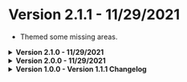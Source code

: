 # Version 2.1.1 - 11/29/2021
- Themed some missing areas.

<details>
<summary><b> Version 2.1.0 - 11/29/2021 </b></summary>

- Some color adjustments based on feedback (please give more feedback, dunno if anyone will like these as well).
- Themed some missing areas.
</details>

<details>
<summary><b> Version 2.0.0 - 11/29/2021 </b></summary>

A rework from the ground up, below are a list of all of the changes if you're interested.
- This theme will no longer be using Theme Source, and will it's own source instead of relying on it. This allows me to have better maintainability and management of the theme.
- Switched to (mostly) custom variables for coloring things instead of only relying on Discord's. This helps with more customization, tho stuff may still be a bit wonky.
- Changed to a module system instead of relying on `@import`.
    - **NOTE: In the future, Powercord will have to use a compiled version of the theme, as this system will not work in v3.**
- File structure has been redone a bit, inspired by **[Slate](https://github.com/DiscordStyles/Slate)** and **[Nebula](https://github.com/Loremly/Nebula)**.
- **[usrbg](https://github.com/Discord-Custom-Covers/usrbg)** is now removed due to it violating Powercord's guidelines.
    - For those in the **[Powercord Discord Server](https://discord.gg/gs4ZMbBfCh)**, you can find more information about this change **[here](https://canary.discord.com/channels/538759280057122817/755012671837044797/847269429699411969)**
- Things that were "too dark" should now be more visible.
- The AMOLED-Cord watermark is now the version of the theme.
- Major color adjustments overall to make the theme look better.
</details>

<details>
<summary><b> Version 1.0.0 - Version 1.1.1 Changelog </b></summary>

# Version 1.1.1
Small changes to the colored user connections addon.

# Version 1.1.0
A few minor changes and additions.
- Made some things brighter, as they were too dark and not noticeable. This closes [issue #6](https://github.com/LuckFire/amoled-cord/issues/6) and [issue #7](https://github.com/LuckFire/amoled-cord/issues/7).
- Added **[Tropical's](https://github.com/Tropix126)** [usrbg](https://github.com/Discord-Custom-Covers/usrbg), **[NYRI4's](https://github.com/NYRI4)** [Discolored](https://github.com/NYRI4/Discolored) and colored user connections as new addons.
- Removed the bottom chat indicator bar. It appeared that most users disliked this, so I bonked it.
- Reconstructed the file structure a bit.

If you notice anything that is too dark for the theme, make an issue on this repo. Also, please leave feedback on how you feel about the new addons.

# Version 1.0.4
Probably unnecessary for a version bump, but BetterDiscord and Web support has finally been added! If you notice any issues, please read **[this part](https://github.com/LuckFire/amoled-cord#issue-reporting)** of the readme on issue reporting.

# Version 1.0.3
Some small enhancements.
- Updated the import for [Theme Source](https://github.com/luckfire/theme-source) to use the github pages link. 
- Added a new indicator for when the chatbar is active.

# Version 1.0.2
Hopefully a fix for the source not consistently importing.

# Version 1.0.1
Recent changes as [Theme Source](https://github.com/luckfire/theme-source) has been redone.
- Tinkered with the colors a bit, mainly the ones that still used Discord's default ones.
- A nicer looking light theme warning (thank you snapper c:).
- Version has been bumped down: v1.1.0 -> v1.0.1
- Redid the entire repo. Looks nicer, right?!

BetterDiscord & Web support will (hopefully) be coming soon!

# Version 1.0.0
Inital release.
</details>
